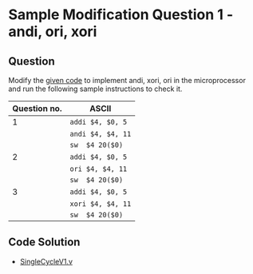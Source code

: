 # Sample Modification Question 1 - andi, ori, xori
## Question
Modify the [given code](../../Sample%20Codes/SingleCycle.v) to implement andi, xori, ori in the microprocessor and run the following sample instructions to check it.

|Question no.    |ASCII                          |
|----------------|-------------------------------|
|1               |`addi $4, $0, 5`               |
|                |`andi $4, $4, 11`              |
|                |`sw  $4 20($0)`                |
|2               |`addi $4, $0, 5`               |
|                |`ori $4, $4, 11 `              |
|                |`sw  $4 20($0)`                |
|3               |`addi $4, $0, 5`               |
|                |`xori $4, $4, 11`              |
|                |`sw  $4 20($0)`                |

## Code Solution
- [SingleCycleV1.v](SingleCycleV1.v)
